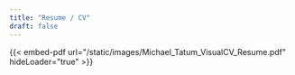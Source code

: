 ```yaml
---
title: "Resume / CV"
draft: false
---
```


{{< embed-pdf url="/static/images/Michael_Tatum_VisualCV_Resume.pdf" hideLoader="true" >}}
